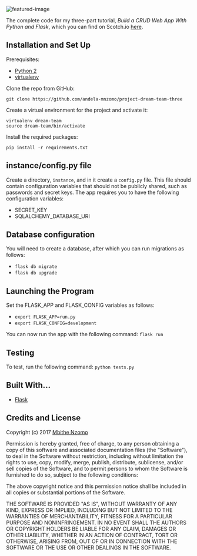 ![featured-image](https://raw.githubusercontent.com/andela-mnzomo/project-dream-team-three/master/flask-crud-part-three.jpg)

The complete code for my three-part tutorial, *Build a CRUD Web App With Python and Flask*, which you can find on Scotch.io [here](https://scotch.io/tutorials/build-a-crud-web-app-with-python-and-flask-part-three).

## Installation and Set Up
Prerequisites:
* [Python 2](https://www.python.org/download/releases/2.7.2/)
* [virtualenv](https://virtualenv.pypa.io/en/stable/)

Clone the repo from GitHub:
```
git clone https://github.com/andela-mnzomo/project-dream-team-three
```

Create a virtual environment for the project and activate it:
```
virtualenv dream-team
source dream-team/bin/activate
```

Install the required packages:
```
pip install -r requirements.txt
```

## instance/config.py file
Create a directory, `instance`, and in it create a `config.py` file. This file should contain configuration variables that should not be publicly shared, such as passwords and secret keys. The app requires you to have the following configuration
variables:
* SECRET_KEY
* SQLALCHEMY_DATABASE_URI

## Database configuration
You will need to create a database, after which you can run migrations as follows:

* `flask db migrate`
* `flask db upgrade`

## Launching the Program
Set the FLASK_APP and FLASK_CONFIG variables as follows:

* `export FLASK_APP=run.py`
* `export FLASK_CONFIG=development`

You can now run the app with the following command: `flask run`

## Testing
To test, run the following command: `python tests.py`

## Built With...
* [Flask](http://flask.pocoo.org/)

## Credits and License

Copyright (c) 2017 [Mbithe Nzomo](https://github.com/andela-mnzomo)

Permission is hereby granted, free of charge, to any person obtaining a copy of this software and associated documentation files (the "Software"), to deal in the Software without restriction, including without limitation the rights to use, copy, modify, merge, publish, distribute, sublicense, and/or sell copies of the Software, and to permit persons to whom the Software is furnished to do so, subject to the following conditions:

The above copyright notice and this permission notice shall be included in all copies or substantial portions of the Software.

THE SOFTWARE IS PROVIDED "AS IS", WITHOUT WARRANTY OF ANY KIND, EXPRESS OR IMPLIED, INCLUDING BUT NOT LIMITED TO THE WARRANTIES OF MERCHANTABILITY, FITNESS FOR A PARTICULAR PURPOSE AND NONINFRINGEMENT. IN NO EVENT SHALL THE AUTHORS OR COPYRIGHT HOLDERS BE LIABLE FOR ANY CLAIM, DAMAGES OR OTHER LIABILITY, WHETHER IN AN ACTION OF CONTRACT, TORT OR OTHERWISE, ARISING FROM, OUT OF OR IN CONNECTION WITH THE SOFTWARE OR THE USE OR OTHER DEALINGS IN THE SOFTWARE.
